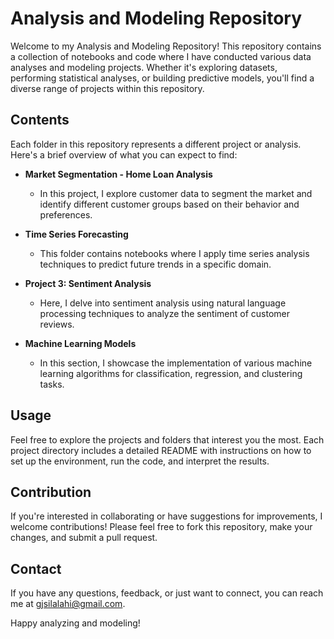 # Analysis and Modeling Repository

Welcome to my Analysis and Modeling Repository! This repository contains a collection of notebooks and code where I have conducted various data analyses and modeling projects. Whether it's exploring datasets, performing statistical analyses, or building predictive models, you'll find a diverse range of projects within this repository.

## Contents

Each folder in this repository represents a different project or analysis. Here's a brief overview of what you can expect to find:

- **Market Segmentation - Home Loan Analysis**
  - In this project, I explore customer data to segment the market and identify different customer groups based on their behavior and preferences.

- **Time Series Forecasting**
  - This folder contains notebooks where I apply time series analysis techniques to predict future trends in a specific domain.

- **Project 3: Sentiment Analysis**
  - Here, I delve into sentiment analysis using natural language processing techniques to analyze the sentiment of customer reviews.

- **Machine Learning Models**
  - In this section, I showcase the implementation of various machine learning algorithms for classification, regression, and clustering tasks.

## Usage

Feel free to explore the projects and folders that interest you the most. Each project directory includes a detailed README with instructions on how to set up the environment, run the code, and interpret the results.

## Contribution

If you're interested in collaborating or have suggestions for improvements, I welcome contributions! Please feel free to fork this repository, make your changes, and submit a pull request.

## Contact

If you have any questions, feedback, or just want to connect, you can reach me at [gjsilalahi@gmail.com](mailto:gjsilalahi@gmail.com).

Happy analyzing and modeling!
